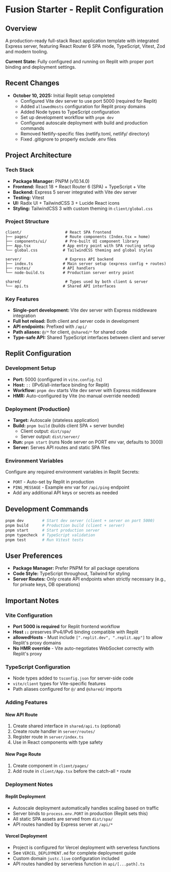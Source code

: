 # Fusion Starter - Replit Configuration

## Overview
A production-ready full-stack React application template with integrated Express server, featuring React Router 6 SPA mode, TypeScript, Vitest, Zod and modern tooling.

**Current State:** Fully configured and running on Replit with proper port binding and deployment settings.

## Recent Changes
- **October 10, 2025:** Initial Replit setup completed
  - Configured Vite dev server to use port 5000 (required for Replit)
  - Added `allowedHosts` configuration for Replit proxy domains
  - Added Node types to TypeScript configuration
  - Set up development workflow with `pnpm dev`
  - Configured autoscale deployment with build and production commands
  - Removed Netlify-specific files (netlify.toml, netlify/ directory)
  - Fixed .gitignore to properly exclude .env files

## Project Architecture

### Tech Stack
- **Package Manager:** PNPM (v10.14.0)
- **Frontend:** React 18 + React Router 6 (SPA) + TypeScript + Vite
- **Backend:** Express 5 server integrated with Vite dev server
- **Testing:** Vitest
- **UI:** Radix UI + TailwindCSS 3 + Lucide React icons
- **Styling:** TailwindCSS 3 with custom theming in `client/global.css`

### Project Structure
```
client/                   # React SPA frontend
├── pages/                # Route components (Index.tsx = home)
├── components/ui/        # Pre-built UI component library
├── App.tsx              # App entry point with SPA routing setup
└── global.css           # TailwindCSS theming and global styles

server/                   # Express API backend
├── index.ts             # Main server setup (express config + routes)
├── routes/              # API handlers
└── node-build.ts        # Production server entry point

shared/                   # Types used by both client & server
└── api.ts               # Shared API interfaces
```

### Key Features
- **Single-port development:** Vite dev server with Express middleware integration
- **Full hot reload:** Both client and server code in development
- **API endpoints:** Prefixed with `/api/`
- **Path aliases:** `@/*` for client, `@shared/*` for shared code
- **Type-safe API:** Shared TypeScript interfaces between client and server

## Replit Configuration

### Development Setup
- **Port:** 5000 (configured in `vite.config.ts`)
- **Host:** `::` (IPv6/all-interface binding for Replit)
- **Workflow:** `pnpm dev` starts Vite dev server with Express middleware
- **HMR:** Auto-configured by Vite (no manual override needed)

### Deployment (Production)
- **Target:** Autoscale (stateless application)
- **Build:** `pnpm build` (builds client SPA + server bundle)
  - Client output: `dist/spa/`
  - Server output: `dist/server/`
- **Run:** `pnpm start` (runs Node server on PORT env var, defaults to 3000)
- **Server:** Serves API routes and static SPA files

### Environment Variables
Configure any required environment variables in Replit Secrets:
- `PORT` - Auto-set by Replit in production
- `PING_MESSAGE` - Example env var for `/api/ping` endpoint
- Add any additional API keys or secrets as needed

## Development Commands

```bash
pnpm dev        # Start dev server (client + server on port 5000)
pnpm build      # Production build (client + server)
pnpm start      # Start production server
pnpm typecheck  # TypeScript validation
pnpm test       # Run Vitest tests
```

## User Preferences
- **Package Manager:** Prefer PNPM for all package operations
- **Code Style:** TypeScript throughout, Tailwind for styling
- **Server Routes:** Only create API endpoints when strictly necessary (e.g., for private keys, DB operations)

## Important Notes

### Vite Configuration
- **Port 5000 is required** for Replit frontend workflow
- **Host `::`** preserves IPv4/IPv6 binding compatible with Replit
- **allowedHosts** - Must include `[".replit.dev", ".replit.app"]` to allow Replit's proxy domains
- **No HMR override** - Vite auto-negotiates WebSocket correctly with Replit's proxy

### TypeScript Configuration
- Node types added to `tsconfig.json` for server-side code
- `vite/client` types for Vite-specific features
- Path aliases configured for `@/` and `@shared/` imports

### Adding Features

#### New API Route
1. Create shared interface in `shared/api.ts` (optional)
2. Create route handler in `server/routes/`
3. Register route in `server/index.ts`
4. Use in React components with type safety

#### New Page Route
1. Create component in `client/pages/`
2. Add route in `client/App.tsx` before the catch-all `*` route

### Deployment Notes

#### Replit Deployment
- Autoscale deployment automatically handles scaling based on traffic
- Server binds to `process.env.PORT` in production (Replit sets this)
- All static SPA assets are served from `dist/spa/`
- API routes handled by Express server at `/api/*`

#### Vercel Deployment
- Project is configured for Vercel deployment with serverless functions
- See `VERCEL_DEPLOYMENT.md` for complete deployment guide
- Custom domain `justc.live` configuration included
- API routes handled by serverless function in `api/[...path].ts`
